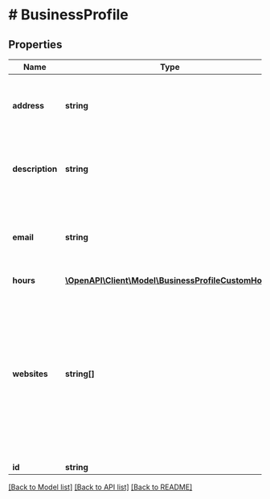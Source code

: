 # # BusinessProfile

## Properties

Name | Type | Description | Notes
------------ | ------------- | ------------- | -------------
**address** | **string** | Address of the business Maximum of 256 characters | [optional]
**description** | **string** | Description of the business Maximum of 256 characters | [optional]
**email** | **string** | Email address to contact the business Maximum of 128 characters | [optional]
**hours** | [**\OpenAPI\Client\Model\BusinessProfileCustomHours**](BusinessProfileCustomHours.md) |  | [optional]
**websites** | **string[]** | URLs associated with business (e.g., website, Facebook page, Instagram) Maximum of 2 websites with a maximum of 256 characters each | [optional]
**id** | **string** | User ID | [optional]

[[Back to Model list]](../../README.md#models) [[Back to API list]](../../README.md#endpoints) [[Back to README]](../../README.md)
